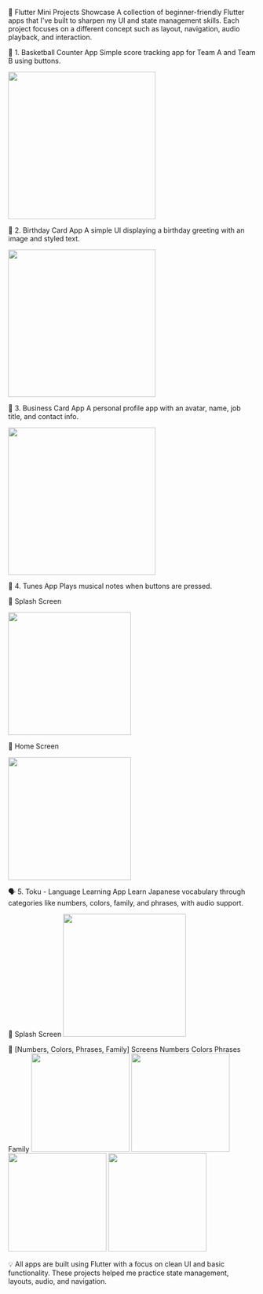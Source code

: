 📱 Flutter Mini Projects Showcase
A collection of beginner-friendly Flutter apps that I've built to sharpen my UI and state management skills. Each project focuses on a different concept such as layout, navigation, audio playback, and interaction.

🏀 1. Basketball Counter App
Simple score tracking app for Team A and Team B using buttons.

<img src="https://github.com/user-attachments/assets/5ad63cfa-6e67-4903-a692-e2e6b0ebc1fc" width="300"/>

🎂 2. Birthday Card App
A simple UI displaying a birthday greeting with an image and styled text.

<img src="https://github.com/user-attachments/assets/d27bcbaa-d9e7-4d99-971a-13ae66e9d0f0" width="300"/>


💼 3. Business Card App
A personal profile app with an avatar, name, job title, and contact info.

<img src="https://github.com/user-attachments/assets/4c51be66-42bd-42e7-92cd-4e434d75d966" width="300"/>


🎵 4. Tunes App
Plays musical notes when buttons are pressed.

 
🔹 Splash Screen

<img src="https://github.com/user-attachments/assets/54625e00-a024-45b7-9c37-ecf9662174ea" width="250"/>

🔸 Home Screen

<img src="https://github.com/user-attachments/assets/c3d62e6c-1fb8-4553-bf51-232a5f03025d" width="250"/>

🗣️ 5. Toku - Language Learning App
Learn Japanese vocabulary through categories like numbers, colors, family, and phrases, with audio support.

🔹 Splash Screen
<img src="https://github.com/user-attachments/assets/3f409429-1ae5-4244-b1c2-0fa1e7b74803" width="250"/>

🔹 [Numbers, Colors, Phrases, Family] Screens
Numbers	Colors	Phrases	Family
<img src="https://github.com/user-attachments/assets/4bc1ae72-2340-4e9a-a2ff-6e587fd432a0" width="200"/>	<img src="https://github.com/user-attachments/assets/20e209dc-a81d-4576-9c86-77d401fb24ac" width="200"/>	<img src="https://github.com/user-attachments/assets/eb2d5587-17bc-4c8e-8a0e-a8c0c758ccec" width="200"/>	<img src="https://github.com/user-attachments/assets/e7df1671-6fa4-4b03-810f-b736fc008000" width="200"/>




💡 All apps are built using Flutter with a focus on clean UI and basic functionality. These projects helped me practice state management, layouts, audio, and navigation.
